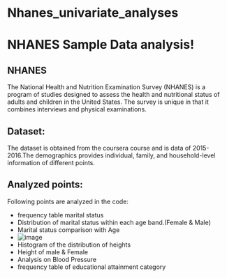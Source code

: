 # Nhanes_univariate_analyses

# NHANES Sample Data analysis!
## NHANES
The National Health and Nutrition Examination Survey (NHANES) is a program of studies designed to assess the health and nutritional status of adults and children in the United States. The survey is unique in that it combines interviews and physical examinations. 
## Dataset:
The dataset is obtained from the coursera course and is data of 2015-2016.The demographics provides individual, family, and household-level information of different points.

## Analyzed points:
Following points are analyzed in the code:
- frequency table marital status 
- Distribution of marital status within each age band.(Female & Male)
- Marital status comparison with Age
- ![image](https://user-images.githubusercontent.com/87108359/132248120-8ba5458f-b93d-4d10-90c0-c93595afa495.png)
- Histogram of the distribution of heights
- Height of male & Female
- Analysis on Blood Pressure
- frequency table of educational attainment category

